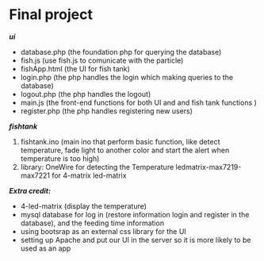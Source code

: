 # Final project


***ui***  
* database.php (the foundation php for querying the database)
* fish.js (use fish.js to comunicate with the particle)
* fishApp.html (the UI for fish tank)
* login.php (the php handles the login which making queries to the database)
* logout.php (the php handles the logout)
* main.js (the front-end functions for both UI and and fish tank functions )
* register.php (the php handles registering new users)

***fishtank***
1. fishtank.ino
(main ino that perform basic function, like detect temperature, fade light to another color and start the alert when temperature is too high)
2. library:
OneWire for detecting the Temperature
ledmatrix-max7219-max7221 for 4-matrix led-matrix


***Extra credit:***
* 4-led-matrix (display the temperature)
* mysql database for log in (restore information login and register in the database), and the feeding time information
* using bootsrap as an external css library for the UI
* setting up Apache and put our UI in the server so it is more likely to be used as an app
